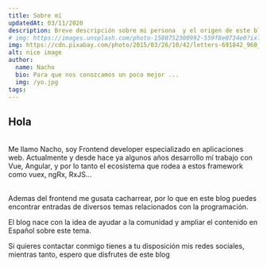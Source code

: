 ```yaml
---
title: Sobre mí
updatedAt: 03/11/2020
description: Breve descripción sobre mi persona  y el origen de este blog
# img: https://images.unsplash.com/photo-1580752300992-559f8e0734e0?ixlib=rb-1.2.1&ixid=eyJhcHBfaWQiOjEyMDd9&auto=format&fit=crop&w=634&q=80
img: https://cdn.pixabay.com/photo/2015/03/26/10/42/letters-691842_960_720.jpg
alt: nice image
author: 
  name: Nacho
  bio: Para que nos conozcamos un poco mejor ... 
  img: /yo.jpg
tags: 
---
```


## Hola
<br>
Me llamo Nacho, soy Frontend developer especializado en aplicaciones web. Actualmente y desde hace ya algunos años desarrollo mí trabajo con Vue, Angular, y por lo tanto el ecosistema que rodea a estos framework como vuex, ngRx, RxJS...  

<br>Ademas del frontend me gusata cacharrear, por lo que en este blog puedes encontrar entradas de diversos temas relacionados con la programación.  

El blog nace con la idea de ayudar a la comunidad y ampliar el contenido en Español sobre este tema.

Si quieres contactar conmigo tienes a tu disposición mis redes sociales, mientras tanto, espero que disfrutes de este blog



